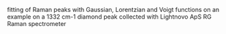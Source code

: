 fitting of Raman peaks with Gaussian, Lorentzian and Voigt functions
on an example on a 1332 cm-1 diamond peak collected with Lightnovo ApS RG Raman spectrometer 

